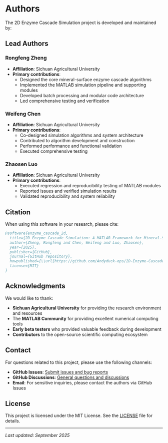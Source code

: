 # Authors

The 2D Enzyme Cascade Simulation project is developed and maintained by:

## Lead Authors

### Rongfeng Zheng
- **Affiliation**: Sichuan Agricultural University
- **Primary contributions**:
  - Designed the core mineral-surface enzyme cascade algorithms
  - Implemented the MATLAB simulation pipeline and supporting modules
  - Developed batch processing and modular code architecture
  - Led comprehensive testing and verification

### Weifeng Chen
- **Affiliation**: Sichuan Agricultural University
- **Primary contributions**:
  - Co-designed simulation algorithms and system architecture
  - Contributed to algorithm development and construction
  - Performed performance and functional validation
  - Executed comprehensive testing

### Zhaosen Luo
- **Affiliation**: Sichuan Agricultural University
- **Primary contributions**:
  - Executed regression and reproducibility testing of MATLAB modules
  - Reported issues and verified simulation results
  - Validated reproducibility and system reliability

## Citation

When using this software in your research, please cite:

```bibtex
@software{enzyme_cascade_2d,
  title={2D Enzyme Cascade Simulation: A MATLAB Framework for Mineral-Surface Enzyme Localization Studies},
  author={Zheng, Rongfeng and Chen, Weifeng and Luo, Zhaosen},
  year={2025},
  publisher={GitHub},
  journal={GitHub repository},
  howpublished={\\url{https://github.com/Andyduck-ops/2D-Enzyme-Cascade-MSE}},
  license={MIT}
}
```

## Acknowledgments

We would like to thank:

- **Sichuan Agricultural University** for providing the research environment and resources
- The **MATLAB Community** for providing excellent numerical computing tools
- **Early beta testers** who provided valuable feedback during development
- **Contributors** to the open-source scientific computing ecosystem

## Contact

For questions related to this project, please use the following channels:

- **GitHub Issues**: [Submit issues and bug reports](https://github.com/Andyduck-ops/2D-Enzyme-Cascade-MSE/issues)
- **GitHub Discussions**: [General questions and discussions](https://github.com/Andyduck-ops/2D-Enzyme-Cascade-MSE/discussions)
- **Email**: For sensitive inquiries, please contact the authors via GitHub Issues

## License

This project is licensed under the MIT License. See the [LICENSE](LICENSE) file for details.

---

*Last updated: September 2025*
